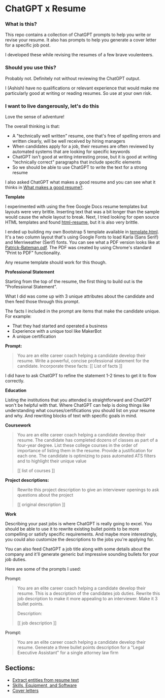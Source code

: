 # ChatGPT x Resume

### What is this?

This repo contains a collection of ChatGPT prompts to help you write or revise your resume. 
It also has prompts to help you generate a cover letter for a specific job post.

I developed these while revising the resumes of a few brave voulenteers.

### Should you use this?

Probably not. Definitely not without reviewing the ChatGPT output.

I (Ashish) have no qualifications or relevant experience that would make me particularly good at writing or reading resumes.
So use at your own risk.

### I want to live dangerously, let's do this

Love the sense of adventure!

The overall thinking is that:

* A "technically well written" resume, one that's free of spelling errors and written clearly, will be well received by hiring managers
* When candidates apply for a job, their resumes are often reviewed by automated systems that are looking for specific keywords
* ChatGPT isn't good at writing interesting prose, but it is good at writing "technically correct" paragraphs that include specific elements
* So we should be able to use ChatGPT to write the text for a strong resume

I also asked ChatGPT what makes a good resume and you can see what it thinks in [What makes a good resume?](01-good-resume.md).

**Template**

I experimented with using the free Google Docs resume templates but layouts were very brittle. Inserting text that was a 
bit longer than the sample would cause the whole layout to break. Next, I tried looking for open source HTML templates and found [html-resume](https://github.com/BeyondCodeBootcamp/html-resume), 
but it is also very brittle.

I ended up building my own Bootstrap 5 template available in [template.html](template.html). 
It's a two column layout that's using Google Fonts to load Karla (Sans Serif) and Merriweather (Serif) fonts.
You can see what a PDF version looks like at [Patrick-Bateman.pdf](Patrick-Bateman.pdf). The PDF was created by
using Chrome's standard "Print to PDF" functionality.

Any resume template should work for this though.

**Professional Statement**

Starting from the top of the resume, the first thing to build out is the "Professional Statement".

What I did was come up with 3 unique attributes about the candidate and then feed those through this prompt.

The facts I included in the prompt are items that make the candidate unique.
For example:
* That they had started and operated a business
* Experience with a unique tool like MakerBot
* A unique certification

**Prompt:**
> You are an elite career coach helping a candidate develop their resume.
> Write a powerful, concise professional statement for the candidate.
> Incorporate these facts:
> [[ List of facts ]]

I did have to ask ChatGPT to refine the statement 1-2 times to get it to flow correctly.

**Education**

Listing the institutions that you attended is straightforward and ChatGPT won't be helpful with that. 
Where ChatGPT can help is doing things like understanding what courses/certifications you should list on your resume and why.
And rewriting blocks of text with specific goals in mind.

**Coursework**

> You are an elite career coach helping a candidate develop their resume.
> The candidate has completed dozens of classes as part of a four-year degree.
> List these college courses in the order of importance of listing them in the resume. Provide a justification for each one.
> The candidate is optimizing to pass automated ATS filters and to highlight their unique value
> 
> [[ list of courses ]]

**Project descriptions:**

> Rewrite this project description to give an interviewer openings to ask questions about the project
> 
> [[ original description ]]

**Work**

Describing your past jobs is where ChatGPT is really going to excel. 
You should be able to use it to rewrite existing bullet points to be more compelling or satisfy specific requirements.
And maybe more interestingly, you could also customize the descriptions to the jobs you're applying for.

You can also feed ChatGPT a job title along with some details about the company and it'll generate generic 
but impressive sounding bullets for your job duties.

Here are some of the prompts I used:

Prompt:
> You are an elite career coach helping a candidate develop their resume.
> This is a description of the candidates job duties. Rewrite this job description to make it more appealing to an interviewer. Make it 3 bullet points.
>
> Description:
>
> [[ job description ]]

Prompt:
> You are an elite career coach helping a candidate develop their resume. 
> Generate a three bullet points description for a "Legal Executive Assistant" for a single attorney law firm



## Sections:

* [Extract entities from resume text](02-extractors.md)
* [Skills, Equipment, and Software](04-skills.md)
* [Cover letters](07-cover-letter.md)